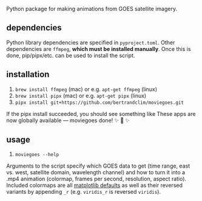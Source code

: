 Python package for making animations from GOES satellite imagery.

## dependencies
Python library dependencies are specified in `pyproject.toml`. Other dependencies are `ffmpeg`, __which must be installed manually__. Once this is done, pip/pipx/etc. can be used to install the script.

## installation
1. `brew install ffmpeg` (mac) or e.g. `apt-get ffmpeg` (linux)
2. `brew install pipx` (mac) or e.g. `apt-get pipx` (linux)
3. `pipx install git+https://github.com/bertrandclim/moviegoes.git`

If the pipx install succeeded, you should see something like
	These apps are now globally available
	— moviegoes
	done! ✨ 🌟 ✨

## usage
1. `moviegoes --help`

Arguments to the script specify which GOES data to get (time range, east vs. west, satellite domain, wavelength channel) and how to turn it into a .mp4 animation (colormap, frames per second, resolution, aspect ratio). Included colormaps are all [matplotlib defaults](https://matplotlib.org/stable/users/explain/colors/colormaps.html) as well as their reversed variants by appending `_r` (e.g. `viridis_r` is reversed `viridis`).
